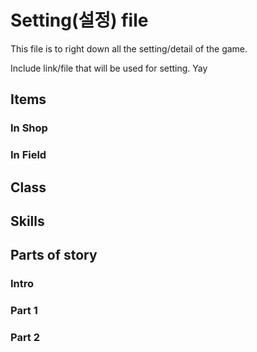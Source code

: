 # Setting(설정) file

This file is to right down all the setting/detail of the game.

Include link/file that will be used for setting. Yay

## Items

### In Shop

### In Field

## Class

## Skills

## Parts of story

### Intro

### Part 1

### Part 2
